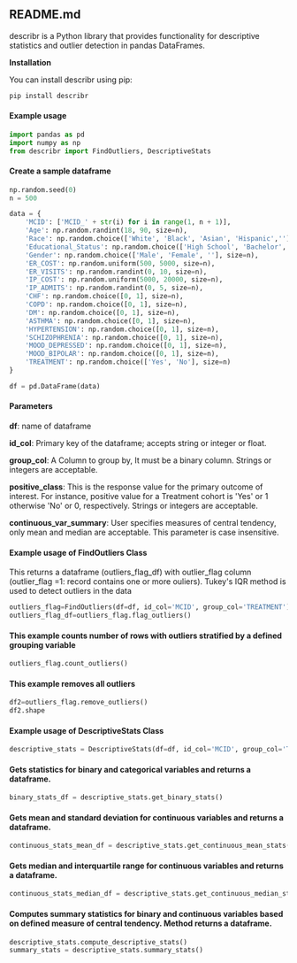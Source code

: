 ## README.md

describr is a Python library that provides functionality for descriptive statistics and outlier detection in pandas DataFrames.

**Installation**

You can install describr using pip:

```python
pip install describr
```

#### Example usage
```python
import pandas as pd
import numpy as np
from describr import FindOutliers, DescriptiveStats
```
#### Create a sample dataframe
```python
np.random.seed(0)
n = 500

data = {
    'MCID': ['MCID_' + str(i) for i in range(1, n + 1)],
    'Age': np.random.randint(18, 90, size=n),
    'Race': np.random.choice(['White', 'Black', 'Asian', 'Hispanic',''], size=n),
    'Educational_Status': np.random.choice(['High School', 'Bachelor', 'Master', 'PhD',''], size=n),
    'Gender': np.random.choice(['Male', 'Female', ''], size=n),
    'ER_COST': np.random.uniform(500, 5000, size=n),
    'ER_VISITS': np.random.randint(0, 10, size=n),
    'IP_COST': np.random.uniform(5000, 20000, size=n),
    'IP_ADMITS': np.random.randint(0, 5, size=n),
    'CHF': np.random.choice([0, 1], size=n),
    'COPD': np.random.choice([0, 1], size=n),
    'DM': np.random.choice([0, 1], size=n),
    'ASTHMA': np.random.choice([0, 1], size=n),
    'HYPERTENSION': np.random.choice([0, 1], size=n),
    'SCHIZOPHRENIA': np.random.choice([0, 1], size=n),
    'MOOD_DEPRESSED': np.random.choice([0, 1], size=n),
    'MOOD_BIPOLAR': np.random.choice([0, 1], size=n),
    'TREATMENT': np.random.choice(['Yes', 'No'], size=n)
}

df = pd.DataFrame(data)
```
#### Parameters
**df**: name of dataframe

**id_col**: Primary key of the dataframe; accepts string or integer or float.

**group_col**: A Column to group by, It must be a binary column. Strings or integers are acceptable. 

**positive_class**: This is the response value for the primary outcome of interest. For instance, positive value for a Treatment cohort is 'Yes' or 1 otherwise 'No' or 0, respectively. Strings or integers are acceptable.

**continuous_var_summary**: User specifies measures of central tendency, only mean and median are acceptable. This parameter is case insensitive.


#### Example usage of FindOutliers Class

This returns a dataframe (outliers_flag_df) with outlier_flag column (outlier_flag =1: record contains one or more ouliers). Tukey's IQR method is used to detect outliers in the data

```python
outliers_flag=FindOutliers(df=df, id_col='MCID', group_col='TREATMENT')
outliers_flag_df=outliers_flag.flag_outliers()
```
#### This example counts number of rows with outliers stratified by a defined grouping variable
```python
outliers_flag.count_outliers()
```
#### This example removes all outliers
```python
df2=outliers_flag.remove_outliers()
df2.shape
```

#### Example usage of DescriptiveStats Class
```python 
descriptive_stats = DescriptiveStats(df=df, id_col='MCID', group_col='TREATMENT', positive_class='Yes', continuous_var_summary='median')
```
#### Gets statistics for binary and categorical variables and returns a dataframe.
```python
binary_stats_df = descriptive_stats.get_binary_stats()
```

#### Gets mean and standard deviation for continuous variables and returns a dataframe.

```python
continuous_stats_mean_df = descriptive_stats.get_continuous_mean_stats()
```

#### Gets median and interquartile range for continuous variables and returns a dataframe.
```python
continuous_stats_median_df = descriptive_stats.get_continuous_median_stats()
```

#### Computes summary statistics for binary and continuous variables based on defined measure of central tendency. Method returns a dataframe.
````python
descriptive_stats.compute_descriptive_stats()
summary_stats = descriptive_stats.summary_stats()
````
